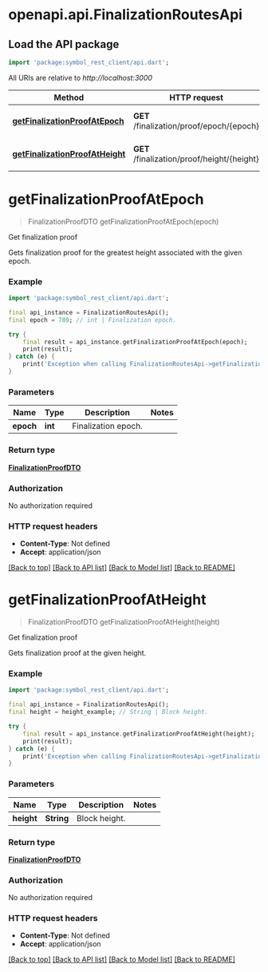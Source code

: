 # openapi.api.FinalizationRoutesApi

## Load the API package
```dart
import 'package:symbol_rest_client/api.dart';
```

All URIs are relative to *http://localhost:3000*

Method | HTTP request | Description
------------- | ------------- | -------------
[**getFinalizationProofAtEpoch**](FinalizationRoutesApi.md#getfinalizationproofatepoch) | **GET** /finalization/proof/epoch/{epoch} | Get finalization proof
[**getFinalizationProofAtHeight**](FinalizationRoutesApi.md#getfinalizationproofatheight) | **GET** /finalization/proof/height/{height} | Get finalization proof


# **getFinalizationProofAtEpoch**
> FinalizationProofDTO getFinalizationProofAtEpoch(epoch)

Get finalization proof

Gets finalization proof for the greatest height associated with the given epoch.

### Example
```dart
import 'package:symbol_rest_client/api.dart';

final api_instance = FinalizationRoutesApi();
final epoch = 789; // int | Finalization epoch.

try {
    final result = api_instance.getFinalizationProofAtEpoch(epoch);
    print(result);
} catch (e) {
    print('Exception when calling FinalizationRoutesApi->getFinalizationProofAtEpoch: $e\n');
}
```

### Parameters

Name | Type | Description  | Notes
------------- | ------------- | ------------- | -------------
 **epoch** | **int**| Finalization epoch. | 

### Return type

[**FinalizationProofDTO**](FinalizationProofDTO.md)

### Authorization

No authorization required

### HTTP request headers

 - **Content-Type**: Not defined
 - **Accept**: application/json

[[Back to top]](#) [[Back to API list]](../README.md#documentation-for-api-endpoints) [[Back to Model list]](../README.md#documentation-for-models) [[Back to README]](../README.md)

# **getFinalizationProofAtHeight**
> FinalizationProofDTO getFinalizationProofAtHeight(height)

Get finalization proof

Gets finalization proof at the given height.

### Example
```dart
import 'package:symbol_rest_client/api.dart';

final api_instance = FinalizationRoutesApi();
final height = height_example; // String | Block height.

try {
    final result = api_instance.getFinalizationProofAtHeight(height);
    print(result);
} catch (e) {
    print('Exception when calling FinalizationRoutesApi->getFinalizationProofAtHeight: $e\n');
}
```

### Parameters

Name | Type | Description  | Notes
------------- | ------------- | ------------- | -------------
 **height** | **String**| Block height. | 

### Return type

[**FinalizationProofDTO**](FinalizationProofDTO.md)

### Authorization

No authorization required

### HTTP request headers

 - **Content-Type**: Not defined
 - **Accept**: application/json

[[Back to top]](#) [[Back to API list]](../README.md#documentation-for-api-endpoints) [[Back to Model list]](../README.md#documentation-for-models) [[Back to README]](../README.md)

